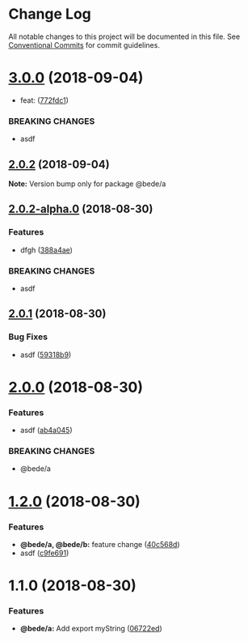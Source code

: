 # Change Log

All notable changes to this project will be documented in this file.
See [Conventional Commits](https://conventionalcommits.org) for commit guidelines.

<a name="3.0.0"></a>
# [3.0.0](https://github.com/CamBurris/lerna-test/compare/@bede/a@2.0.2-alpha.0...@bede/a@3.0.0) (2018-09-04)


* feat: ([772fdc1](https://github.com/CamBurris/lerna-test/commit/772fdc1))


### BREAKING CHANGES

* asdf





<a name="2.0.2"></a>
## [2.0.2](https://github.com/CamBurris/lerna-test/compare/@bede/a@2.0.2-alpha.0...@bede/a@2.0.2) (2018-09-04)

**Note:** Version bump only for package @bede/a





<a name="2.0.2-alpha.0"></a>
## [2.0.2-alpha.0](https://github.com/CamBurris/lerna-test/compare/@bede/a@2.0.1...@bede/a@2.0.2-alpha.0) (2018-08-30)


### Features

* dfgh ([388a4ae](https://github.com/CamBurris/lerna-test/commit/388a4ae))


### BREAKING CHANGES

* asdf





<a name="2.0.1"></a>
## [2.0.1](https://github.com/CamBurris/lerna-test/compare/@bede/a@2.0.1-alpha.0...@bede/a@2.0.1) (2018-08-30)


### Bug Fixes

* asdf ([59318b9](https://github.com/CamBurris/lerna-test/commit/59318b9))





<a name="2.0.0"></a>
# [2.0.0](https://github.com/CamBurris/lerna-test/compare/@bede/a@1.2.0...@bede/a@2.0.0) (2018-08-30)


### Features

* asdf ([ab4a045](https://github.com/CamBurris/lerna-test/commit/ab4a045))


### BREAKING CHANGES

* @bede/a





<a name="1.2.0"></a>
# [1.2.0](https://github.com/CamBurris/lerna-test/compare/@bede/a@1.1.0...@bede/a@1.2.0) (2018-08-30)


### Features

* **@bede/a, @bede/b:** feature change ([40c568d](https://github.com/CamBurris/lerna-test/commit/40c568d))
* asdf ([c9fe691](https://github.com/CamBurris/lerna-test/commit/c9fe691))





<a name="1.1.0"></a>
# 1.1.0 (2018-08-30)


### Features

* **@bede/a:** Add export myString ([06722ed](https://github.com/CamBurris/lerna-test/commit/06722ed))
